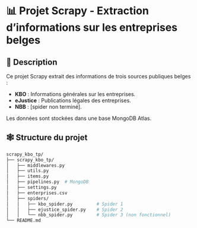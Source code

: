 # 📊 Projet Scrapy - Extraction d’informations sur les entreprises belges

## 📝 Description

Ce projet Scrapy extrait des informations de trois sources publiques belges :

* **KBO** : Informations générales sur les entreprises.
* **eJustice** : Publications légales des entreprises.
* **NBB** : \[spider non terminé].

Les données sont stockées dans une base MongoDB Atlas.

## 🕸️ Structure du projet

```bash
scrapy_kbo_tp/
├── scrapy_kbo_tp/
│   ├── middlewares.py
│   ├── utils.py
│   ├── items.py
│   ├── pipelines.py  # MongoDB
│   ├── settings.py
│   ├── enterprises.csv 
│   ├── spiders/
│   │   ├── kbo_spider.py         # Spider 1
│   │   ├── ejustice_spider.py    # Spider 2
│   │   └── nbb_spider.py         # Spider 3 (non fonctionnel)
└── README.md
